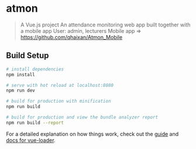 # atmon

> A Vue.js project
> An attendance monitoring web app built together with a mobile app
> User: admin, lecturers
> Mobile app => https://github.com/qhaixan/Atmon_Mobile

## Build Setup

``` bash
# install dependencies
npm install

# serve with hot reload at localhost:8080
npm run dev

# build for production with minification
npm run build

# build for production and view the bundle analyzer report
npm run build --report
```

For a detailed explanation on how things work, check out the [guide](http://vuejs-templates.github.io/webpack/) and [docs for vue-loader](http://vuejs.github.io/vue-loader).
